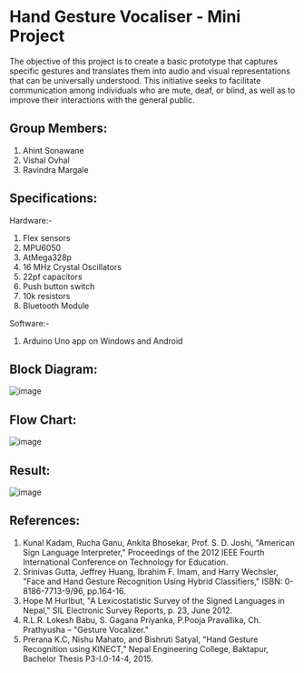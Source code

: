# Hand Gesture Vocaliser - Mini Project

The objective of this project is to create a basic prototype that captures specific gestures and translates them into audio and visual representations that can be universally understood. This initiative seeks to facilitate communication among individuals who are mute, deaf, or blind, as well as to improve their interactions with the general public.

## Group Members:
1. Ahint Sonawane
2. Vishal Ovhal
3. Ravindra Margale

## Specifications:

Hardware:-
1. Flex sensors
2. MPU6050
3. AtMega328p
4. 16 MHz Crystal Oscillators
5. 22pf capacitors
6. Push button switch
7. 10k resistors
8. Bluetooth Module

Software:-
1. Arduino Uno app on Windows and Android

## Block Diagram:
![image](https://github.com/user-attachments/assets/99dc6d58-6be6-4000-98aa-111debee31b5)

## Flow Chart:
![image](https://github.com/user-attachments/assets/24d21b7b-9cc7-442a-b630-28f43f2300cb)

## Result:
![image](https://github.com/user-attachments/assets/3a218c7b-a1ec-48ce-b822-bcbc5d85c63d)

## References:
1. Kunal Kadam, Rucha Ganu, Ankita Bhosekar, Prof. S. D. Joshi, "American Sign Language Interpreter," Proceedings of the 2012 IEEE Fourth International Conference on Technology for Education.
2. Srinivas Gutta, Jeffrey Huang, Ibrahim F. Imam, and Harry Wechsler, "Face and Hand Gesture Recognition Using Hybrid Classifiers," ISBN: 0-8186-7713-9/96, pp.164-16.
3. Hope M Hurlbut, "A Lexicostatistic Survey of the Signed Languages in Nepal," SIL Electronic Survey Reports, p. 23, June 2012.
4. R.L.R. Lokesh Babu, S. Gagana Priyanka, P.Pooja Pravallika, Ch. Prathyusha – "Gesture Vocalizer."
5. Prerana K.C, Nishu Mahato, and Bishruti Satyal, "Hand Gesture Recognition using KINECT," Nepal Engineering College, Baktapur, Bachelor Thesis P3-I.0-14-4, 2015.